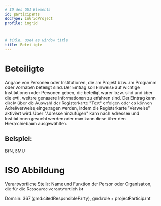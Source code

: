 ```yaml
---
# ID des GUI Elements
id: participants
docType: InGridProject
profile: ingrid



# title, used as window title
title: Beteiligte
---
```


# Beteiligte

Angabe von Personen oder Institutionen, die am Projekt bzw. am Programm oder Vorhaben beteiligt sind. Der Eintrag soll Hinweise auf wichtige Institutionen oder Personen geben, die beteiligt waren bzw. sind und über die evtl. weitere genauere Informationen zu erfahren sind. Der Eintrag kann direkt über die Auswahl der Registerkarte "Text" erfolgen oder es können Adreßverweise eingetragen werden, indem die Registerkarte "Verweise" aktiviert wird. Über "Adresse hinzufügen" kann nach Adressen und Institutionen gesucht werden oder man kann diese über den Hierarchiebaum ausgewählten.

## Beispiel:

BfN, BMU

# ISO Abbildung

Verantwortliche Stelle: Name und Funktion der Person oder Organisation, die für die Ressource verantwortlich ist

Domain: 367 (gmd:citedResponsibleParty), gmd:role = projectParticipant
